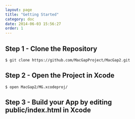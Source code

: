 ```yaml
---
layout: page
title: "Getting Started"
category: doc
date: 2014-06-03 15:56:27
order: 1
---
```




## Step 1 - Clone the Repository

    $ git clone https://github.com/MacGapProject/MacGap2.git

## Step 2 - Open the Project in Xcode
    $ open MacGap2/MG.xcodeproj/

## Step 3 - Build your App by editing public/index.html in Xcode  
